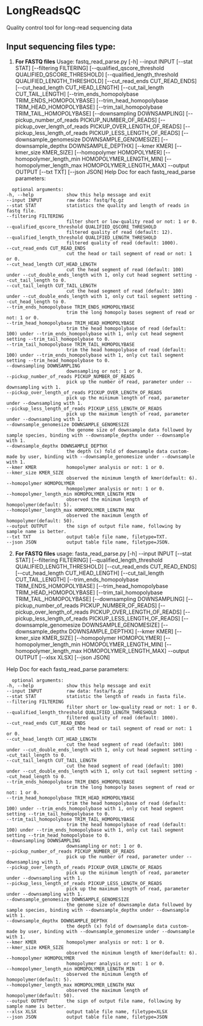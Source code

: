 # LongReadsQC
Quality control tool for long-read sequencing data




Input sequencing files type:
---
1. **For FASTQ files**
  Usage: fastq_read_parse.py [-h] --input INPUT [--stat STAT] [--filtering FILTERING] [--qualified_qscore_threshold QUALIFIED_QSCORE_THRESHOLD]
                           [--qualified_length_threshold QUALIFIED_LENGTH_THRESHOLD] [--cut_read_ends CUT_READ_ENDS] [--cut_head_length CUT_HEAD_LENGTH] [--cut_tail_length CUT_TAIL_LENGTH]
                           [--trim_ends_homopolybase TRIM_ENDS_HOMOPOLYBASE] [--trim_head_homopolybase TRIM_HEAD_HOMOPOLYBASE] [--trim_tail_homopolybase TRIM_TAIL_HOMOPOLYBASE]
                           [--downsampling DOWNSAMPLING] [--pickup_number_of_reads PICKUP_NUMBER_OF_READS] [--pickup_over_length_of_reads PICKUP_OVER_LENGTH_OF_READS]
                           [--pickup_less_length_of_reads PICKUP_LESS_LENGTH_OF_READS] [--downsample_genomesize DOWNSAMPLE_GENOMESIZE] [--downsample_depthx DOWNSAMPLE_DEPTHX] [--kmer KMER]
                           [--kmer_size KMER_SIZE] [--homopolymer HOMOPOLYMER] [--homopolymer_length_min HOMOPOLYMER_LENGTH_MIN] [--homopolymer_length_max HOMOPOLYMER_LENGTH_MAX] --output OUTPUT
                           [--txt TXT] [--json JSON]
  Help Doc for each fastq_read_parse parameters:
  ```
    optional arguments:
  -h, --help            show this help message and exit
  --input INPUT         raw data: fastq/fq.gz
  --stat STAT           statistics the quality and length of reads in fastq file.
  --filtering FILTERING
                        filter short or low-quality read or not: 1 or 0.
  --qualified_qscore_threshold QUALIFIED_QSCORE_THRESHOLD
                        filtered quality of read (default: 12).
  --qualified_length_threshold QUALIFIED_LENGTH_THRESHOLD
                        filtered quality of read (default: 1000).
  --cut_read_ends CUT_READ_ENDS
                        cut the head or tail segment of read or not: 1 or 0.
  --cut_head_length CUT_HEAD_LENGTH
                        cut the head segment of read (default: 100) under --cut_double_ends_length with 1, only cut head segment setting --cut_tail_length to 0.
  --cut_tail_length CUT_TAIL_LENGTH
                        cut the head segment of read (default: 100) under --cut_double_ends_length with 1, only cut tail segment setting --cut_head_length to 0.
  --trim_ends_homopolybase TRIM_ENDS_HOMOPOLYBASE
                        trim the long homopoly bases segment of read or not: 1 or 0.
  --trim_head_homopolybase TRIM_HEAD_HOMOPOLYBASE
                        trim the head homopolybase of read (default: 100) under --trim_ends_homopolybase with 1, only cut head segment setting --trim_tail_homopolybase to 0.
  --trim_tail_homopolybase TRIM_TAIL_HOMOPOLYBASE
                        trim the head homopolybase of read (default: 100) under --trim_ends_homopolybase with 1, only cut tail segment setting --trim_head_homopolybase to 0.
  --downsampling DOWNSAMPLING
                        downsampling or not: 1 or 0.
  --pickup_number_of_reads PICKUP_NUMBER_OF_READS
                        pick up the number of read, parameter under --downsampling with 1.
  --pickup_over_length_of_reads PICKUP_OVER_LENGTH_OF_READS
                        pick up the minimum length of read, parameter under --downsampling with 1.
  --pickup_less_length_of_reads PICKUP_LESS_LENGTH_OF_READS
                        pick up the maximum length of read, parameter under --downsampling with 1.
  --downsample_genomesize DOWNSAMPLE_GENOMESIZE
                        the genome size of downsample data followed by sample species, binding with --downsample_depthx under --downsample with 1.
  --downsample_depthx DOWNSAMPLE_DEPTHX
                        the depth (x) fold of downsample data custom-made by user, binding with --downsample_genomesize under --downsample with 1.
  --kmer KMER           homopolymer analysis or not: 1 or 0.
  --kmer_size KMER_SIZE
                        observed the minimum length of kmer(default: 6).
  --homopolymer HOMOPOLYMER
                        homopolymer analysis or not: 1 or 0.
  --homopolymer_length_min HOMOPOLYMER_LENGTH_MIN
                        observed the minimum length of homopolymer(default: 5).
  --homopolymer_length_max HOMOPOLYMER_LENGTH_MAX
                        observed the maximum length of homopolymer(default: 50).
  --output OUTPUT       the sign of output file name, following by sample name is better.
  --txt TXT             output table file name, filetype=TXT.
  --json JSON           output table file name, filetype=JSON.

  ```
2. **For FASTQ files**
usage: fasta_read_parse.py [-h] --input INPUT [--stat STAT] [--filtering FILTERING] [--qualified_length_threshold QUALIFIED_LENGTH_THRESHOLD] [--cut_read_ends CUT_READ_ENDS]
                           [--cut_head_length CUT_HEAD_LENGTH] [--cut_tail_length CUT_TAIL_LENGTH] [--trim_ends_homopolybase TRIM_ENDS_HOMOPOLYBASE]
                           [--trim_head_homopolybase TRIM_HEAD_HOMOPOLYBASE] [--trim_tail_homopolybase TRIM_TAIL_HOMOPOLYBASE] [--downsampling DOWNSAMPLING]
                           [--pickup_number_of_reads PICKUP_NUMBER_OF_READS] [--pickup_over_length_of_reads PICKUP_OVER_LENGTH_OF_READS] [--pickup_less_length_of_reads PICKUP_LESS_LENGTH_OF_READS]
                           [--downsample_genomesize DOWNSAMPLE_GENOMESIZE] [--downsample_depthx DOWNSAMPLE_DEPTHX] [--kmer KMER] [--kmer_size KMER_SIZE] [--homopolymer HOMOPOLYMER]
                           [--homopolymer_length_min HOMOPOLYMER_LENGTH_MIN] [--homopolymer_length_max HOMOPOLYMER_LENGTH_MAX] --output OUTPUT [--xlsx XLSX] [--json JSON]

Help Doc for each fastq_read_parse parameters:
  ```
    optional arguments:
  -h, --help            show this help message and exit
  --input INPUT         raw data: fasta/fa.gz
  --stat STAT           statistic the length of reads in fasta file.
  --filtering FILTERING
                        filter short or low-quality read or not: 1 or 0.
  --qualified_length_threshold QUALIFIED_LENGTH_THRESHOLD
                        filtered quality of read (default: 1000).
  --cut_read_ends CUT_READ_ENDS
                        cut the head or tail segment of read or not: 1 or 0.
  --cut_head_length CUT_HEAD_LENGTH
                        cut the head segment of read (default: 100) under --cut_double_ends_length with 1, only cut head segment setting --cut_tail_length to 0.
  --cut_tail_length CUT_TAIL_LENGTH
                        cut the head segment of read (default: 100) under --cut_double_ends_length with 1, only cut tail segment setting --cut_head_length to 0.
  --trim_ends_homopolybase TRIM_ENDS_HOMOPOLYBASE
                        trim the long homopoly bases segment of read or not: 1 or 0.
  --trim_head_homopolybase TRIM_HEAD_HOMOPOLYBASE
                        trim the head homopolybase of read (default: 100) under --trim_ends_homopolybase with 1, only cut head segment setting --trim_tail_homopolybase to 0.
  --trim_tail_homopolybase TRIM_TAIL_HOMOPOLYBASE
                        trim the head homopolybase of read (default: 100) under --trim_ends_homopolybase with 1, only cut tail segment setting --trim_head_homopolybase to 0.
  --downsampling DOWNSAMPLING
                        downsampling or not: 1 or 0.
  --pickup_number_of_reads PICKUP_NUMBER_OF_READS
                        pick up the number of read, parameter under --downsampling with 1.
  --pickup_over_length_of_reads PICKUP_OVER_LENGTH_OF_READS
                        pick up the minimum length of read, parameter under --downsampling with 1.
  --pickup_less_length_of_reads PICKUP_LESS_LENGTH_OF_READS
                        pick up the maximum length of read, parameter under --downsampling with 1.
  --downsample_genomesize DOWNSAMPLE_GENOMESIZE
                        the genome size of downsample data followed by sample species, binding with --downsample_depthx under --downsample with 1.
  --downsample_depthx DOWNSAMPLE_DEPTHX
                        the depth (x) fold of downsample data custom-made by user, binding with --downsample_genomesize under --downsample with 1.
  --kmer KMER           homopolymer analysis or not: 1 or 0.
  --kmer_size KMER_SIZE
                        observed the minimum length of kmer(default: 6).
  --homopolymer HOMOPOLYMER
                        homopolymer analysis or not: 1 or 0.
  --homopolymer_length_min HOMOPOLYMER_LENGTH_MIN
                        observed the minimum length of homopolymer(default: 5).
  --homopolymer_length_max HOMOPOLYMER_LENGTH_MAX
                        observed the maximum length of homopolymer(default: 50).
  --output OUTPUT       the sign of output file name, following by sample name is better.
  --xlsx XLSX           output table file name, filetype=XLSX
  --json JSON           output table file name, filetype=JSON

  ```

